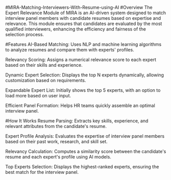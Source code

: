 
#MIRA-Matching-Interviewers-With-Resume-using-AI
#Overview
The Expert Relevance Module of MIRA is an AI-driven system designed to match interview panel members with candidate resumes based on expertise and relevance. This module ensures that candidates are evaluated by the most qualified interviewers, enhancing the efficiency and fairness of the selection process.

#Features
AI-Based Matching: Uses NLP and machine learning algorithms to analyze resumes and compare them with experts' profiles.

Relevancy Scoring: Assigns a numerical relevance score to each expert based on their skills and experience.

Dynamic Expert Selection: Displays the top N experts dynamically, allowing customization based on requirements.

Expandable Expert List: Initially shows the top 5 experts, with an option to load more based on user input.

Efficient Panel Formation: Helps HR teams quickly assemble an optimal interview panel.

#How It Works
Resume Parsing: Extracts key skills, experience, and relevant attributes from the candidate's resume.

Expert Profile Analysis: Evaluates the expertise of interview panel members based on their past work, research, and skill set.

Relevancy Calculation: Computes a similarity score between the candidate's resume and each expert's profile using AI models.

Top Experts Selection: Displays the highest-ranked experts, ensuring the best match for the interview panel.
